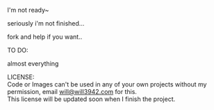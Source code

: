 I'm not ready~  

seriously i'm not finished...  

fork and help if you want..  

TO DO:  

almost everything  

LICENSE:  
Code or Images can't be used in any of your own projects without my permission, email will@will3942.com for this.  
This license will be updated soon when I finish the project.  
